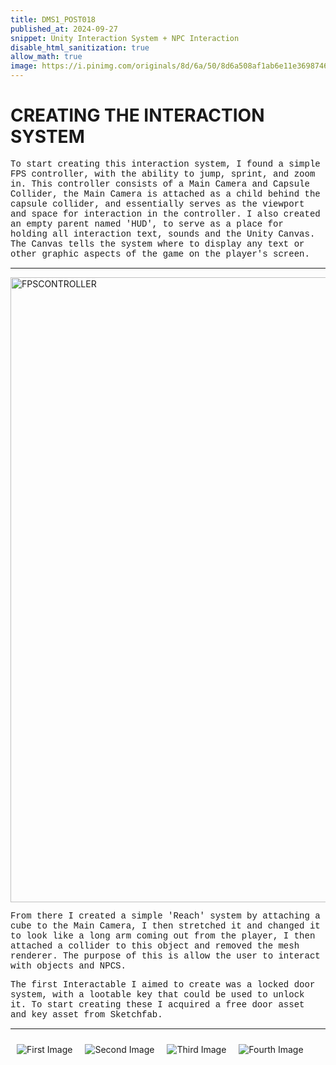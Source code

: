 ```yaml
---
title: DMS1_POST018
published_at: 2024-09-27
snippet: Unity Interaction System + NPC Interaction
disable_html_sanitization: true
allow_math: true
image: https://i.pinimg.com/originals/8d/6a/50/8d6a508af1ab6e11e3698746f2882965.gif
---
```

<style>
        .row{
            width:1000px;
            margin: 10px auto 10px auto ;
        }
        .image-container {
            display: table-cell;
            vertical-align: middle;
            padding:10px;
        }
 </style>

# **CREATING THE INTERACTION SYSTEM**


<p class="custom-font">
To start creating this interaction system, I found a simple FPS controller, with the ability to jump, sprint, and zoom in. This controller consists of a Main Camera and Capsule Collider, the Main Camera is attached as a child behind the capsule collider, and essentially serves as the viewport and space for interaction in the controller. I also created an empty parent named 'HUD', to serve as a place for holding all interaction text, sounds and the Unity Canvas. The Canvas tells the system where to display any text or other graphic aspects of the game on the player's screen. 

---



<img src="UnityDocumentation/FPScontroller.png" alt="FPSCONTROLLER" width="1000" height="1000">

 <style>
  .custom-font {
    font-family: 'Courier New', Courier, monospace;
  }
</style>

<p class="custom-font">
From there I created a simple 'Reach' system by attaching a cube to the Main Camera, I then stretched it and changed it to look like a long arm coming out from the player, I then attached a collider to this object and removed the mesh renderer. The purpose of this is allow the user to interact with objects and NPCS. 

<style>
  .custom-font {
    font-family: 'Courier New', Courier, monospace;
  }
</style>

<p class="custom-font">
The first Interactable I aimed to create was a locked door system, with a lootable key that could be used to unlock it. To start creating these I acquired a free door asset and key asset from Sketchfab.

---


<div class="row">
  <div class="image-container">
    <img id="metro1" src="unity/key.png" alt="First Image" />
  </div>
  <div class="image-container">
    <img id="metro2" src="unity/Details.png" alt="Second Image" />
  </div>
  <div class="image-container">
    <img id="metro3" src="unity/InReach.png" alt="Third Image" />
  </div>
  <div class="image-container">
    <img id="metro4" src="unity/inventoru.png" alt="Fourth Image" />
  </div>
</div>